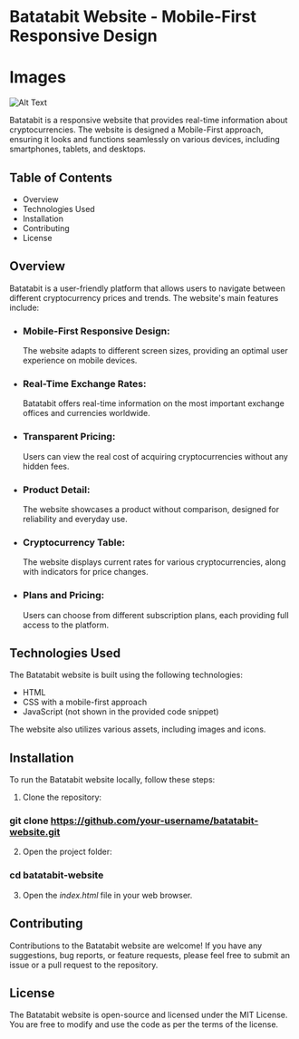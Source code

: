 # Batatabit Website - Mobile-First Responsive Design

# Images

![Alt Text](./fotos/)

Batatabit is a responsive website that provides real-time information about cryptocurrencies. The website is designed a Mobile-First approach, ensuring it looks and functions seamlessly on various devices, including smartphones, tablets, and desktops.

## Table of Contents 

- Overview
- Technologies Used
- Installation
- Contributing
- License

## Overview

Batatabit is a user-friendly platform that allows users to navigate between different cryptocurrency prices and trends. The website's main features include: 

- ### Mobile-First Responsive Design: 
  The website adapts to different screen sizes, providing an optimal user experience on mobile devices.
- ### Real-Time Exchange Rates: 
  Batatabit offers real-time information on the most important exchange offices and currencies worldwide.
- ### Transparent Pricing: 
  Users can view the real cost of acquiring cryptocurrencies without any hidden fees.
- ### Product Detail: 
  The website showcases a product without comparison, designed for reliability and everyday use.
- ### Cryptocurrency Table: 
  The website displays current rates for various cryptocurrencies, along with indicators for price changes.
- ### Plans and Pricing: 
  Users can choose from different subscription plans, each providing full access to the platform.

## Technologies Used

The Batatabit website is built using the following technologies:

- HTML
- CSS with a mobile-first approach
- JavaScript (not shown in the provided code snippet)

The website also utilizes various assets, including images and icons.

## Installation

To run the Batatabit website locally, follow these steps:

1. Clone the repository:

### git clone https://github.com/your-username/batatabit-website.git

2. Open the project folder:

### cd batatabit-website

3. Open the *index.html* file in your web browser.


## Contributing

Contributions to the Batatabit website are welcome! If you have any suggestions, bug reports, or feature requests, please feel free to submit an issue or a pull request to the repository.

## License

The Batatabit website is open-source and licensed under the MIT License. You are free to modify and use the code as per the terms of the license.
